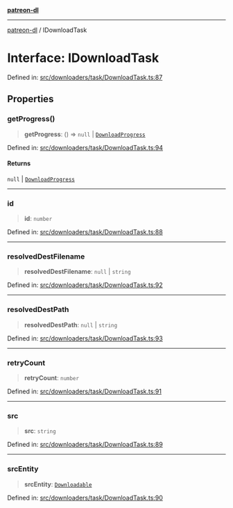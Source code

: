 [**patreon-dl**](../README.md)

***

[patreon-dl](../README.md) / IDownloadTask

# Interface: IDownloadTask

Defined in: [src/downloaders/task/DownloadTask.ts:87](https://github.com/patrickkfkan/patreon-dl/blob/4dbe5b7f9bc86c654049194392d94f0aeefc44c0/src/downloaders/task/DownloadTask.ts#L87)

## Properties

### getProgress()

> **getProgress**: () => `null` \| [`DownloadProgress`](DownloadProgress.md)

Defined in: [src/downloaders/task/DownloadTask.ts:94](https://github.com/patrickkfkan/patreon-dl/blob/4dbe5b7f9bc86c654049194392d94f0aeefc44c0/src/downloaders/task/DownloadTask.ts#L94)

#### Returns

`null` \| [`DownloadProgress`](DownloadProgress.md)

***

### id

> **id**: `number`

Defined in: [src/downloaders/task/DownloadTask.ts:88](https://github.com/patrickkfkan/patreon-dl/blob/4dbe5b7f9bc86c654049194392d94f0aeefc44c0/src/downloaders/task/DownloadTask.ts#L88)

***

### resolvedDestFilename

> **resolvedDestFilename**: `null` \| `string`

Defined in: [src/downloaders/task/DownloadTask.ts:92](https://github.com/patrickkfkan/patreon-dl/blob/4dbe5b7f9bc86c654049194392d94f0aeefc44c0/src/downloaders/task/DownloadTask.ts#L92)

***

### resolvedDestPath

> **resolvedDestPath**: `null` \| `string`

Defined in: [src/downloaders/task/DownloadTask.ts:93](https://github.com/patrickkfkan/patreon-dl/blob/4dbe5b7f9bc86c654049194392d94f0aeefc44c0/src/downloaders/task/DownloadTask.ts#L93)

***

### retryCount

> **retryCount**: `number`

Defined in: [src/downloaders/task/DownloadTask.ts:91](https://github.com/patrickkfkan/patreon-dl/blob/4dbe5b7f9bc86c654049194392d94f0aeefc44c0/src/downloaders/task/DownloadTask.ts#L91)

***

### src

> **src**: `string`

Defined in: [src/downloaders/task/DownloadTask.ts:89](https://github.com/patrickkfkan/patreon-dl/blob/4dbe5b7f9bc86c654049194392d94f0aeefc44c0/src/downloaders/task/DownloadTask.ts#L89)

***

### srcEntity

> **srcEntity**: [`Downloadable`](../type-aliases/Downloadable.md)

Defined in: [src/downloaders/task/DownloadTask.ts:90](https://github.com/patrickkfkan/patreon-dl/blob/4dbe5b7f9bc86c654049194392d94f0aeefc44c0/src/downloaders/task/DownloadTask.ts#L90)
